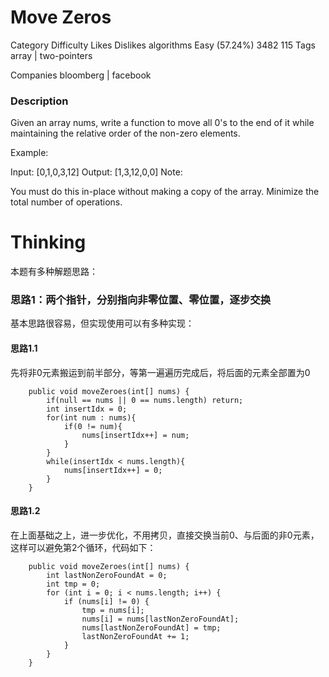 # Move Zeros  

Category	Difficulty	Likes	Dislikes
algorithms	Easy (57.24%)	3482	115
Tags
array | two-pointers

Companies
bloomberg | facebook

### Description  
Given an array nums, write a function to move all 0's to the end of it while maintaining the relative order of the non-zero elements.

Example:

Input: [0,1,0,3,12]
Output: [1,3,12,0,0]
Note:

You must do this in-place without making a copy of the array.
Minimize the total number of operations.

# Thinking  

本题有多种解题思路：

### 思路1：两个指针，分别指向非零位置、零位置，逐步交换

基本思路很容易，但实现使用可以有多种实现：

#### 思路1.1 
先将非0元素搬运到前半部分，等第一遍遍历完成后，将后面的元素全部置为0
```
	public void moveZeroes(int[] nums) {
		if(null == nums || 0 == nums.length) return;
		int insertIdx = 0;
		for(int num : nums){
			if(0 != num){
				nums[insertIdx++] = num;
			}
		}
		while(insertIdx < nums.length){
			nums[insertIdx++] = 0;
		}
    }
```

#### 思路1.2
在上面基础之上，进一步优化，不用拷贝，直接交换当前0、与后面的非0元素，这样可以避免第2个循环，代码如下：
```
    public void moveZeroes(int[] nums) {
        int lastNonZeroFoundAt = 0;
        int tmp = 0;
        for (int i = 0; i < nums.length; i++) {
            if (nums[i] != 0) {
                tmp = nums[i];
                nums[i] = nums[lastNonZeroFoundAt];
                nums[lastNonZeroFoundAt] = tmp;
                lastNonZeroFoundAt += 1;
            }
        }
    }
```
